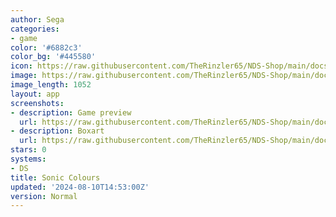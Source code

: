 ```yaml
---
author: Sega
categories:
- game
color: '#6882c3'
color_bg: '#445580'
icon: https://raw.githubusercontent.com/TheRinzler65/NDS-Shop/main/docs/assets/images/icons/soniccolours.png
image: https://raw.githubusercontent.com/TheRinzler65/NDS-Shop/main/docs/assets/images/icons/soniccolours.png
image_length: 1052
layout: app
screenshots:
- description: Game preview
  url: https://raw.githubusercontent.com/TheRinzler65/NDS-Shop/main/docs/assets/images/screenshots/soniccolours/soniccolours.png
- description: Boxart
  url: https://raw.githubusercontent.com/TheRinzler65/NDS-Shop/main/docs/assets/images/boxart/Sonic%20Colours%20(Europe)%20(En%2CJa%2CFr%2CDe%2CEs%2CIt).nds.png
stars: 0
systems:
- DS
title: Sonic Colours
updated: '2024-08-10T14:53:00Z'
version: Normal
---
```

